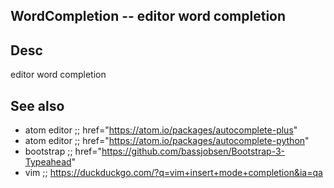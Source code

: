 
<!---
### <beg-file_info>
### document_metadata:
###   - caption: "__blank__"
###     desc: |
###         * AUTO-GENERATED-FILE ;; any direct edits will be lost
###     seeinstead: |
###         *  href="smartpath://mytrybits/t/trytexteditor/txt/blogtef.yaml.txt" find="uuid01rrmy004"
### <end-file_info>
--->

## WordCompletion           --  editor word completion

## Desc
editor word completion

## See also
* atom editor   ;;  href="https://atom.io/packages/autocomplete-plus"
* atom editor   ;;  href="https://atom.io/packages/autocomplete-python"
* bootstrap     ;;  href="https://github.com/bassjobsen/Bootstrap-3-Typeahead"
* vim ;; https://duckduckgo.com/?q=vim+insert+mode+completion&ia=qa


